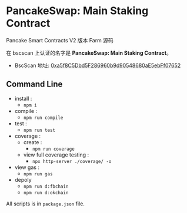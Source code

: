 # PancakeSwap: Main Staking Contract

Pancake Smart Contracts V2 版本 Farm 源码

在 bscscan 上认证的名字是 **PancakeSwap: Main Staking Contract**。

- BscScan 地址: [0xa5f8C5Dbd5F286960b9d90548680aE5ebFf07652](https://bscscan.com/address/0xa5f8C5Dbd5F286960b9d90548680aE5ebFf07652#code)

## Command Line

- install :
  - `npm i`
- compile :
  - `npm run compile`
- test :
  - `npm run test`
- coverage :
  - create :
    - `npm run coverage`
  - view full coverage testing :
    - `npx http-server ./coverage/ -o`
- view gas :
  - `npm run gas`
- depoly
  - `npm run d:fbchain`
  - `npm run d:okchain`

All scripts is in `package.json` file.
